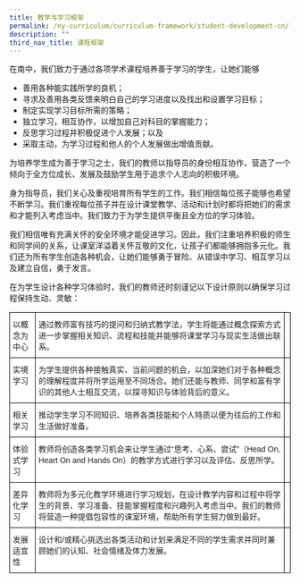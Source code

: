 ```yaml
---
title: 教学与学习框架
permalink: /ny-curriculum/curriculum-framework/student-development-cn/
description: ""
third_nav_title: 课程框架
---
```

在南中，我们致力于通过各项学术课程培养善于学习的学生，让她们能够

*   善用各种能实践所学的良机；
*   寻求及善用各类反馈来明白自己的学习进度以及找出和设置学习目标；
*   制定实现学习目标所需的策略；
*   独立学习，相互协作，以增加自己对科目的掌握能力；
*   反思学习过程并积极促进个人发展；以及
*   采取主动，为学习过程和他人的个人发展做出增值贡献。

为培养学生成为善于学习之士，我们的教师以指导员的身份相互协作，营造了一个倾向于全方位成长、发展及鼓励学生用于追求个人志向的积极环境。

身为指导员，我们关心及重视培育所有学生的工作。我们相信每位孩子能够也希望不断学习。我们重视每位孩子并在设计课堂教学、活动和计划时都将把她们的需求和才能列入考虑当中。我们致力于为学生提供平衡且全方位的学习体验。

我们相信唯有充满关怀的安全环境才能促进学习。因此，我们注重培养积极的师生和同学间的关系，让课室洋溢着关怀互敬的文化，让孩子们都能够拥抱多元化。我们还为所有学生创造各种机会，让她们能够勇于冒险、从错误中学习、相互学习以及建立自信，勇于发言。

在为学生设计各种学习体验时，我们的教师还时刻谨记以下设计原则以确保学习过程保持生动、灵敏：

<style type="text/css">
.tg  {border-collapse:collapse;border-spacing:0;}
.tg td{border-color:black;border-style:solid;border-width:1px;font-family:Arial, sans-serif;font-size:14px;
  overflow:hidden;padding:10px 5px;word-break:normal;}
.tg th{border-color:black;border-style:solid;border-width:1px;font-family:Arial, sans-serif;font-size:14px;
  font-weight:normal;overflow:hidden;padding:10px 5px;word-break:normal;}
.tg .tg-6qny{background-color:#FFF;color:#231F20;text-align:left;vertical-align:top}
.tg .tg-0lax{text-align:left;vertical-align:top}
</style>
<table class="tg">
<thead>
  <tr>
    <th class="tg-6qny">以概念为中心</th>
    <th class="tg-6qny">通过教师富有技巧的提问和归纳式教学法，学生将能通过概念探索方式进一步掌握相关知识、流程和技能并能够将课堂学习与现实生活做出联系。</th>
    <th class="tg-0lax"></th>
  </tr>
</thead>
<tbody>
  <tr>
    <td class="tg-6qny">实境学习</td>
    <td class="tg-6qny">为学生提供各种接触真实、当前问题的机会，以加深她们对于各种概念的理解程度并将所学运用至不同场合。她们还能与教师、同学和富有学识的其他人士相互交流，以探寻知识与体验背后的意义。</td>
    <td class="tg-0lax"></td>
  </tr>
  <tr>
    <td class="tg-6qny">相关学习</td>
    <td class="tg-6qny">推动学生学习不同知识、培养各类技能和个人特质以便为往后的工作和生活做好准备。</td>
    <td class="tg-0lax"></td>
  </tr>
  <tr>
    <td class="tg-6qny">体验式学习</td>
    <td class="tg-6qny">教师将创造各类学习机会来让学生通过“思考、心系、尝试”（Head On, Heart On and Hands On）的教学方式进行学习以及评估、反思所学。</td>
    <td class="tg-0lax"></td>
  </tr>
  <tr>
    <td class="tg-6qny">差异化学习</td>
    <td class="tg-6qny">教师将为多元化教学环境进行学习规划，在设计教学内容和过程中将学生的背景、学习准备、技能掌握程度和兴趣列入考虑当中。我们的教师将营造一种提倡包容性的课室环境，帮助所有学生努力做到最好。</td>
    <td class="tg-0lax"></td>
  </tr>
  <tr>
    <td class="tg-6qny">发展适宜性</td>
    <td class="tg-6qny">设计和/或精心挑选出各类活动和计划来满足不同的学生需求并同时兼顾她们的认知、社会情绪及体力发展。</td>
    <td class="tg-0lax"></td>
  </tr>
</tbody>
</table>